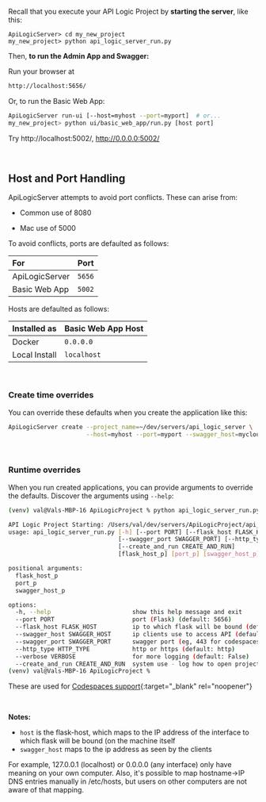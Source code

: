 
Recall that you execute your API Logic Project by __starting the server__, like this:

```
ApiLogicServer> cd my_new_project
my_new_project> python api_logic_server_run.py
```

Then, __to run the Admin App and Swagger:__

Run your browser at

```html
http://localhost:5656/
```

Or, to run the Basic Web App:

```bash
ApiLogicServer run-ui [--host=myhost --port=myport]  # or...
my_new_project> python ui/basic_web_app/run.py [host port]
```

Try http://localhost:5002/, http://0.0.0.0:5002/


&nbsp;

## Host and Port Handling

ApiLogicServer attempts to avoid port conflicts.  These can arise from:

* Common use of 8080

* Mac use of 5000

To avoid conflicts, ports are defaulted as follows:

| For |  Port |
|:--------------|:--------------|
| ApiLogicServer | `5656` |
| Basic Web App | `5002` |


Hosts are defaulted as follows:

| Installed as |  Basic Web App Host |
|:--------------|:--------------|
| Docker | `0.0.0.0` |
| Local Install | `localhost` |

&nbsp;

### Create time overrides

You can override these defaults when you create the application like this:

```bash
ApiLogicServer create --project_name=~/dev/servers/api_logic_server \
                      --host=myhost --port=myport --swagger_host=mycloud
```

&nbsp;

### Runtime overrides

When you run created applications, you can provide arguments to override the defaults.  Discover the arguments using `--help`:

```bash
(venv) val@Vals-MBP-16 ApiLogicProject % python api_logic_server_run.py -h

API Logic Project Starting: /Users/val/dev/servers/ApiLogicProject/api_logic_server_run.py
usage: api_logic_server_run.py [-h] [--port PORT] [--flask_host FLASK_HOST] [--swagger_host SWAGGER_HOST]
                               [--swagger_port SWAGGER_PORT] [--http_type HTTP_TYPE] [--verbose VERBOSE]
                               [--create_and_run CREATE_AND_RUN]
                               [flask_host_p] [port_p] [swagger_host_p]

positional arguments:
  flask_host_p
  port_p
  swagger_host_p

options:
  -h, --help                       show this help message and exit
  --port PORT                      port (Flask) (default: 5656)
  --flask_host FLASK_HOST          ip to which flask will be bound (default: localhost)
  --swagger_host SWAGGER_HOST      ip clients use to access API (default: localhost)
  --swagger_port SWAGGER_PORT      swagger port (eg, 443 for codespaces) (default: 5656)
  --http_type HTTP_TYPE            http or https (default: http)
  --verbose VERBOSE                for more logging (default: False)
  --create_and_run CREATE_AND_RUN  system use - log how to open project (default: False)
(venv) val@Vals-MBP-16 ApiLogicProject % 

```
These are used for [Codespaces support](https://valhuber.github.io/ApiLogicServer/Tech-CodeSpaces/){:target="_blank" rel="noopener"}

&nbsp;

__Notes:__

* `host` is the flask-host, which maps to the IP address of the interface to which flask will be bound (on the machine itself
* `swagger_host` maps to the ip address as seen by the clients

For example, 127.0.0.1 (localhost) or 0.0.0.0 (any interface) only have meaning on your own computer.
Also, it's possible to map hostname->IP DNS entries manually in /etc/hosts, but users on other computers are not aware of that mapping.
